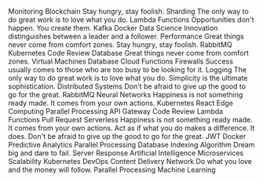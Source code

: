 Monitoring Blockchain Stay hungry, stay foolish. Sharding The only way to do great work is to love what you do. Lambda Functions Opportunities don't happen. You create them. Kafka Docker Data Science Innovation distinguishes between a leader and a follower. Performance Great things never come from comfort zones.
Stay hungry, stay foolish. RabbitMQ Kubernetes Code Review Database
Great things never come from comfort zones. Virtual Machines Database Cloud Functions Firewalls Success usually comes to those who are too busy to be looking for it. Logging The only way to do great work is to love what you do. Simplicity is the ultimate sophistication. Distributed Systems Don't be afraid to give up the good to go for the great. RabbitMQ Neural Networks Happiness is not something ready made. It comes from your own actions. Kubernetes
React Edge Computing Parallel Processing API Gateway Code Review Lambda Functions Pull Request Serverless Happiness is not something ready made. It comes from your own actions. Act as if what you do makes a difference. It does. Don't be afraid to give up the good to go for the great. JWT Docker Predictive Analytics
Parallel Processing Database Indexing Algorithm Dream big and dare to fail. Server Response Artificial Intelligence Microservices Scalability
Kubernetes DevOps Content Delivery Network Do what you love and the money will follow. Parallel Processing Machine Learning
